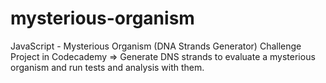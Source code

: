 # mysterious-organism
JavaScript - Mysterious Organism (DNA Strands Generator)
Challenge Project in Codecademy => Generate DNS strands to evaluate a mysterious organism and run tests and analysis with them.
